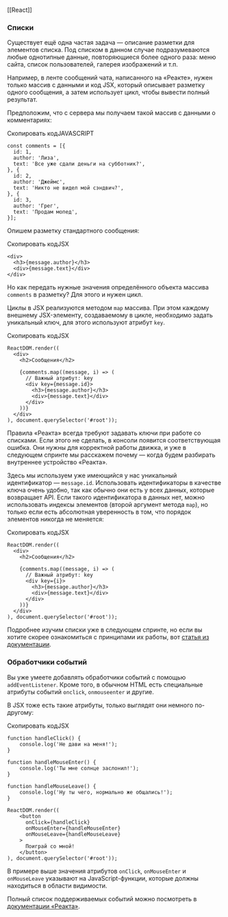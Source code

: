 [[React]]

### Списки

Существует ещё одна частая задача — описание разметки для элементов списка. Под списком в данном случае подразумеваются любые однотипные данные, повторяющиеся более одного раза: меню сайта, список пользователей, галерея изображений и т.п.

Например, в ленте сообщений чата, написанного на «Реакте», нужен только массив с данными и код JSX, который описывает разметку одного сообщения, а затем использует цикл, чтобы вывести полный результат.

Предположим, что с сервера мы получаем такой массив с данными о комментариях:

Скопировать кодJAVASCRIPT

```
const comments = [{ 
  id: 1,
  author: 'Лиза',
  text: 'Все уже сдали деньги на субботник?',
}, { 
  id: 2,
  author: 'Джеймс',
  text: 'Никто не видел мой сэндвич?',
}, { 
  id: 3,
  author: 'Грег',
  text: 'Продам мопед',
}]; 
```

Опишем разметку стандартного сообщения:

Скопировать кодJSX

```
<div>
  <h3>{message.author}</h3>
  <div>{message.text}</div>
</div> 
```

Но как передать нужные значения определённого объекта массива `comments` в разметку? Для этого и нужен цикл.

Циклы в JSX реализуются методом `map` массива. При этом каждому внешнему JSX-элементу, создаваемому в цикле, необходимо задать уникальный ключ, для этого используют атрибут `key`.

Скопировать кодJSX

```
ReactDOM.render((
  <div>
    <h2>Сообщения</h2>

    {comments.map((message, i) => (
      // Важный атрибут: key
      <div key={message.id}>
        <h3>{message.author}</h3>
        <div>{message.text}</div>
      </div>
    ))}
  </div>
), document.querySelector('#root')); 
```

Правила «Реакта» всегда требуют задавать ключи при работе со списками. Если этого не сделать, в консоли появится соответствующая ошибка. Они нужны для корректной работы движка, и уже в следующем спринте мы расскажем почему — когда будем разбирать внутреннее устройство «Реакта».

Здесь мы используем уже имеющийся у нас уникальный идентификатор — `message.id`. Использовать идентификаторы в качестве ключа очень удобно, так как обычно они есть у всех данных, которые возвращает API. Если такого идентификатора в данных нет, можно использовать индексы элементов (второй аргумент метода `map`), но только если есть абсолютная уверенность в том, что порядок элементов никогда не меняется:

Скопировать кодJSX

```
ReactDOM.render((
  <div>
    <h2>Сообщения</h2>

    {comments.map((message, i) => (
      // Важный атрибут: key
      <div key={i}>
        <h3>{message.author}</h3>
        <div>{message.text}</div>
      </div>
    ))}
  </div>
), document.querySelector('#root')); 
```

Подробнее изучим списки уже в следующем спринте, но если вы хотите скорее ознакомиться с принципами их работы, вот [статья из документации](https://ru.reactjs.org/docs/lists-and-keys.html).

### Обработчики событий

Вы уже умеете добавлять обработчики событий с помощью `addEventListener`. Кроме того, в обычном HTML есть специальные атрибуты событий `onclick`, `onmouseenter` и другие.

В JSX тоже есть такие атрибуты, только выглядят они немного по-другому:

Скопировать кодJSX

```
function handleClick() {
    console.log('Не дави на меня!');
}

function handleMouseEnter() {
    console.log('Ты мне солнце заслонил!');
}

function handleMouseLeave() {
    console.log('Ну ты чего, нормально же общались!');
}

ReactDOM.render((
    <button
      onClick={handleClick}
      onMouseEnter={handleMouseEnter}
      onMouseLeave={handleMouseLeave}
    >
      Поиграй со мной!
    </button>
), document.querySelector('#root')); 
```

В примере выше значения атрибутов `onClick`, `onMouseEnter` и `onMouseLeave` указывают на JavaScript-функции, которые должны находиться в области видимости.

Полный список поддерживаемых событий можно посмотреть в [документации «Реакта»](https://ru.reactjs.org/docs/events.html#supported-events).
